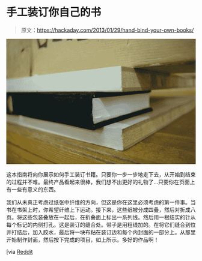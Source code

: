 # 手工装订你自己的书

> 原文：<https://hackaday.com/2013/01/29/hand-bind-your-own-books/>

![hand-bind-your-own-books](img/105f79507c8bb926f4d5c6b7a207fc40.png)

这本指南将向你展示如何手工装订书籍。只要你一步一步地走下去，从开始到结束的过程并不难。最终产品看起来很棒，我们想不出更好的礼物了…只要你在页面上有一些有意义的东西。

我们从未真正考虑过纸张中纤维的方向，但这是你在这里必须考虑的第一件事。当书在书架上时，你希望纤维上下运动。接下来，这些纸被分成四叠，然后对折成八页。将这些包装叠放在一起后，在折叠面上标出一系列线。然后用一根结实的针从每个标记的内侧打孔。这是装订的缝合处。带子是用粗线加的。在将它们缝合到位并打结后，加入胶水，最后将一块布粘在装订边和每个内封面的一部分上。从那里开始制作封面，然后按下完成的项目，如上所示。多好的作品啊！

[via [Reddit](http://www.reddit.com/r/DIY/comments/17dddy/guide_on_how_to_craft_a_book_xpost_from_rpics/)
